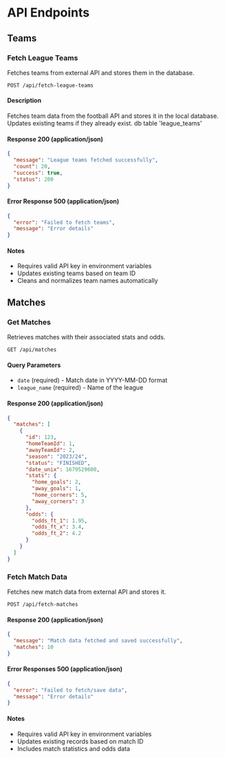 # API Endpoints

## Teams

### Fetch League Teams

Fetches teams from external API and stores them in the database.

```http
POST /api/fetch-league-teams
```

#### Description

Fetches team data from the football API and stores it in the local database. Updates existing teams if they already exist.
db table 'league_teams'

#### Response 200 (application/json)

```json
{
  "message": "League teams fetched successfully",
  "count": 20,
  "success": true,
  "status": 200
}
```

#### Error Response 500 (application/json)

```json
{
  "error": "Failed to fetch teams",
  "message": "Error details"
}
```

#### Notes

- Requires valid API key in environment variables
- Updates existing teams based on team ID
- Cleans and normalizes team names automatically

## Matches

### Get Matches

Retrieves matches with their associated stats and odds.

```http
GET /api/matches
```

#### Query Parameters

- `date` (required) - Match date in YYYY-MM-DD format
- `league_name` (required) - Name of the league

#### Response 200 (application/json)

```json
{
  "matches": [
    {
      "id": 123,
      "homeTeamId": 1,
      "awayTeamId": 2,
      "season": "2023/24",
      "status": "FINISHED",
      "date_unix": 1679529600,
      "stats": {
        "home_goals": 2,
        "away_goals": 1,
        "home_corners": 5,
        "away_corners": 3
      },
      "odds": {
        "odds_ft_1": 1.95,
        "odds_ft_x": 3.4,
        "odds_ft_2": 4.2
      }
    }
  ]
}
```

### Fetch Match Data

Fetches new match data from external API and stores it.

```http
POST /api/fetch-matches
```

#### Response 200 (application/json)

```json
{
  "message": "Match data fetched and saved successfully",
  "matches": 10
}
```

#### Error Responses 500 (application/json)

```json
{
  "error": "Failed to fetch/save data",
  "message": "Error details"
}
```

#### Notes

- Requires valid API key in environment variables
- Updates existing records based on match ID
- Includes match statistics and odds data
